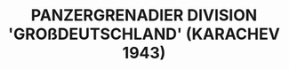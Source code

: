 ---
layout: product
title: "PANZERGRENADIER DIVISION 'GROßDEUTSCHLAND' (KARACHEV 1943)"
price: "2400" 
desc: "Maketa"
img_path: "/assets/img/DRA6124.webp"
brand: "Dragon"
available: false
special_offer: false
new: false
soon: false
cat: "010000"
subcat: "010600"
subsubcat: "0N/A"
sifra: "DRA6124"
popular: false
spec: false
---